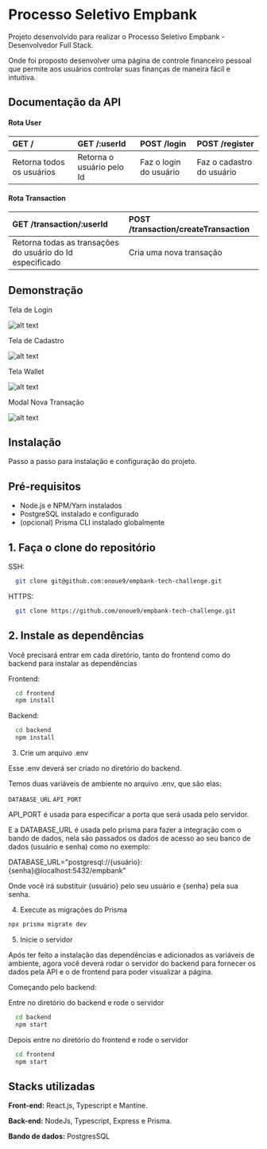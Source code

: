 
# Processo Seletivo Empbank

Projeto desenvolvido para realizar o Processo Seletivo Empbank - Desenvolvedor Full Stack.

Onde foi proposto desenvolver uma página de controle financeiro pessoal que permite aos usuários controlar suas finanças de maneira fácil e intuitiva.

## Documentação da API

#### Rota User

| GET /                           | GET /:userId                           | POST /login | POST /register |
| :---------------------------------- | :---------------------------------- | :---------------------------------- | :---------------------------------- | 
| Retorna todos os usuários | Retorna o usuário pelo Id | Faz o login do usuário | Faz o cadastro do usuário |

#### Rota Transaction

| GET /transaction/:userId | POST /transaction/createTransaction |
| :---------------------------------- | :---------------------------------- |
| Retorna todas as transações do usuário do Id especificado | Cria uma nova transação |


## Demonstração

Tela de Login

![alt text](https://cdn.discordapp.com/attachments/851591758211055627/1075569005726797934/image.png)

Tela de Cadastro

![alt text](https://cdn.discordapp.com/attachments/851591758211055627/1075569168356753479/image.png)

Tela Wallet

![alt text](https://cdn.discordapp.com/attachments/851591758211055627/1075569375328870400/image.png)

Modal Nova Transação

![alt text](https://cdn.discordapp.com/attachments/851591758211055627/1075569470975787108/image.png)


## Instalação

Passo a passo para instalação e configuração do projeto.

## Pré-requisitos

- Node.js e NPM/Yarn instalados
- PostgreSQL instalado e configurado
- (opcional) Prisma CLI instalado globalmente

## 1. Faça o clone do repositório

SSH:
```bash
  git clone git@github.com:onoue9/empbank-tech-challenge.git
```
HTTPS:
```bash
  git clone https://github.com/onoue9/empbank-tech-challenge.git
```

## 2. Instale as dependências

Você precisará entrar em cada diretório, tanto do frontend como do backend para instalar as dependências

Frontend:
```bash
  cd frontend
  npm install
```
Backend:
```bash
  cd backend
  npm install
```

3. Crie um arquivo .env

Esse .env deverá ser criado no diretório do backend.

Temos duas variáveis de ambiente no arquivo .env, que são elas:

`DATABASE_URL` `API_PORT`

API_PORT é usada para especificar a porta que será usada pelo servidor.

E a DATABASE_URL é usada pelo prisma para fazer a integração com o bando de dados, nela são passados os dados de acesso ao seu banco de dados (usuário e senha) como no exemplo:

DATABASE_URL="postgresql://{usuário}:{senha}@localhost:5432/empbank"

Onde você irá substituir {usuário} pelo seu usuário e {senha} pela sua senha.

4. Execute as migrações do Prisma

```bash
npx prisma migrate dev
```

5. Inicie o servidor

Após ter feito a instalação das dependências e adicionados as variáveis de ambiente, agora você deverá rodar o servidor do backend para fornecer os dados pela API e o de frontend para poder visualizar a página.

Começando pelo backend:

Entre no diretório do backend e rode o servidor

```bash
  cd backend
  npm start
```

Depois entre no diretório do frontend e rode o servidor

```bash
  cd frontend
  npm start
```

## Stacks utilizadas

**Front-end:** React.js, Typescript e Mantine.

**Back-end:** NodeJs, Typescript, Express e Prisma.

**Bando de dados:** PostgresSQL

